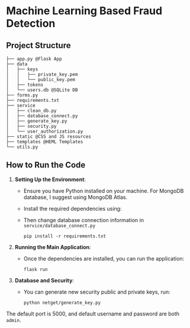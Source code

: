 # Machine Learning Based Fraud Detection

## Project Structure

```
├── app.py @Flask App
├── data
│   ├── keys
│   │   ├── private_key.pem
│   │   └── public_key.pem
│   ├── tokens
│   └── users.db @SQLite DB
├── forms.py
├── requirements.txt
├── service
│   ├── clean_db.py
│   ├── database_connect.py
│   ├── generate_key.py
│   ├── security.py
│   └── user_authorization.py
├── static @CSS and JS resources
├── templates @HEML Templates
└── utils.py
```

## How to Run the Code

1. **Setting Up the Environment**:
   
    - Ensure you have Python installed on your machine. For MongoDB database, I suggest using MongoDB Atlas.
    
    - Install the required dependencies using:
      
    - Then change database connection information in `service/database_connect.py`
      
      ```
      pip install -r requirements.txt
      ```
    
2. **Running the Main Application**:
   
    - Once the dependencies are installed, you can run the application:
      ```
      flask run
      ```
    
3. **Database and Security**:
   
    - You can generate new security public and private keys, run:
      ```
      python netget/generate_key.py
      ```

The default port is 5000, and default username and password are both `admin`.
